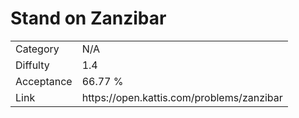 # Stand on Zanzibar

<table>
    <tr>
        <td>Category</td>
        <td>N/A</td>
    </tr>
    <tr>
        <td>Diffulty</td>
        <td>1.4</td>
    </tr>
    <tr>
        <td>Acceptance</td>
        <td>66.77 %</td>
    </tr>
    <tr>
        <td>Link</td>
        <td>https://open.kattis.com/problems/zanzibar</td>
    </tr>
</table>